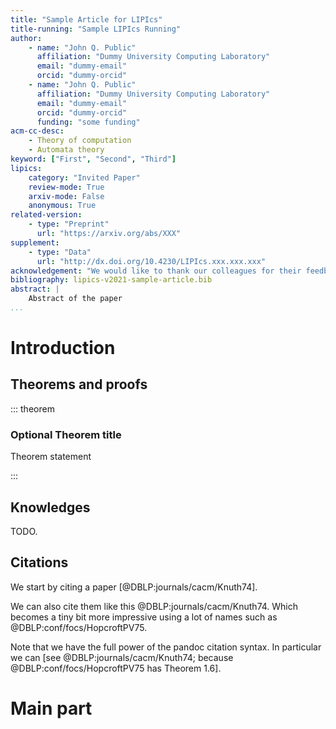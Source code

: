 ```yaml
---
title: "Sample Article for LIPIcs"
title-running: "Sample LIPIcs Running"
author:
    - name: "John Q. Public"
      affiliation: "Dummy University Computing Laboratory"
      email: "dummy-email"
      orcid: "dummy-orcid"
    - name: "John Q. Public"
      affiliation: "Dummy University Computing Laboratory"
      email: "dummy-email"
      orcid: "dummy-orcid"
      funding: "some funding"
acm-cc-desc:
    - Theory of computation
    - Automata theory
keyword: ["First", "Second", "Third"]
lipics:
    category: "Invited Paper"
    review-mode: True
    arxiv-mode: False
    anonymous: True
related-version:
    - type: "Preprint"
      url: "https://arxiv.org/abs/XXX"
supplement:
    - type: "Data"
      url: "http://dx.doi.org/10.4230/LIPIcs.xxx.xxx.xxx"
acknowledgement: "We would like to thank our colleagues for their feedback."
bibliography: lipics-v2021-sample-article.bib
abstract: |
    Abstract of the paper
...
```



# Introduction

## Theorems and proofs

::: theorem
### Optional Theorem title

Theorem statement

:::

## Knowledges

TODO.

## Citations 

We start by citing a paper [@DBLP:journals/cacm/Knuth74].

We can also cite them like this @DBLP:journals/cacm/Knuth74. Which becomes a
tiny bit more impressive using a lot of names such as
@DBLP:conf/focs/HopcroftPV75.

Note that we have the full power of the pandoc citation syntax. In particular
we can [see @DBLP:journals/cacm/Knuth74; because @DBLP:conf/focs/HopcroftPV75
has Theorem 1.6].

# Main part 

